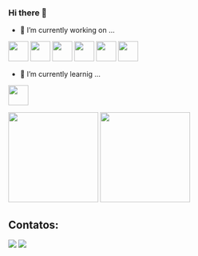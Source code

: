 ### Hi there 👋

- 🔭 I’m currently working on ...

<div>

<img src="https://cdn.jsdelivr.net/gh/devicons/devicon/icons/react/react-original.svg" height="40" width="40"/>

<img src="https://cdn.jsdelivr.net/gh/devicons/devicon/icons/typescript/typescript-original.svg" height="40"  width="40"/>

<img src="https://cdn.jsdelivr.net/gh/devicons/devicon/icons/tailwindcss/tailwindcss-original-wordmark.svg" height="40" />

<img src="https://cdn.jsdelivr.net/gh/devicons/devicon/icons/javascript/javascript-original.svg" height="40"  />

<img src="https://cdn.jsdelivr.net/gh/devicons/devicon/icons/npm/npm-original-wordmark.svg" height="40" />

<img src="https://cdn.jsdelivr.net/gh/devicons/devicon/icons/storybook/storybook-original.svg" height="40" width="40"/>

</div>

- 🔆 I’m currently learnig ...

<div>

<img src="https://cdn.jsdelivr.net/gh/devicons/devicon/icons/java/java-original.svg" height="40" />

</div>

<div>

<a href="https://github.com/MylenaOliveiras"></a>
<img loading="lazy" height="180em" src="https://github-readme-stats.vercel.app/api/top-langs/?username=MylenaOliveiras&layout=compact&langs_count=7&theme=dracula"/>
<img loading="lazy" height="180em" src="https://github-readme-stats.vercel.app/api?username=MylenaOliveiras&show_icons=true&theme=dracula&include_all_commits=true&count_private=true"/>

</div>

## Contatos:

<div>

<a href = "mailto:myholiveira6@gmail.com"><img loading="lazy" src="https://img.shields.io/badge/Gmail-D14836?style=for-the-badge&logo=gmail&logoColor=white" target="_blank"/></a>
<a href="https://www.linkedin.com/in/mylena-oliveira-5148b31b5/" target="_blank"><img loading="lazy" src="https://img.shields.io/badge/-LinkedIn-%230077B5?style=for-the-badge&logo=linkedin&logoColor=white" target="_blank"/></a>

</div>
